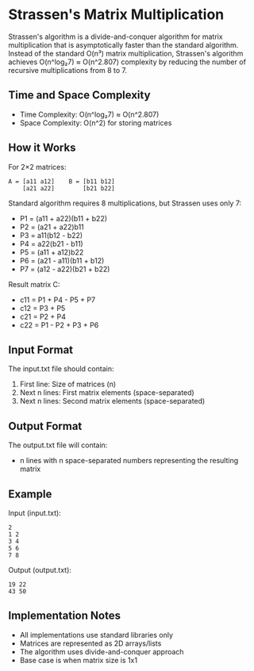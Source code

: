 # Strassen's Matrix Multiplication

Strassen's algorithm is a divide-and-conquer algorithm for matrix multiplication that is asymptotically faster than the standard algorithm.
Instead of the standard O(n³) matrix multiplication, Strassen's algorithm achieves O(n^log₂7) ≈ O(n^2.807) complexity by reducing the number of recursive multiplications from 8 to 7.

## Time and Space Complexity

- Time Complexity: O(n^log₂7) ≈ O(n^2.807)
- Space Complexity: O(n^2) for storing matrices

## How it Works

For 2×2 matrices:
```
A = [a11 a12]    B = [b11 b12]
    [a21 a22]        [b21 b22]
```

Standard algorithm requires 8 multiplications, but Strassen uses only 7:
- P1 = (a11 + a22)(b11 + b22)
- P2 = (a21 + a22)b11
- P3 = a11(b12 - b22)
- P4 = a22(b21 - b11)
- P5 = (a11 + a12)b22
- P6 = (a21 - a11)(b11 + b12)
- P7 = (a12 - a22)(b21 + b22)

Result matrix C:
- c11 = P1 + P4 - P5 + P7
- c12 = P3 + P5
- c21 = P2 + P4
- c22 = P1 - P2 + P3 + P6


## Input Format

The input.txt file should contain:
1. First line: Size of matrices (n)
2. Next n lines: First matrix elements (space-separated)
3. Next n lines: Second matrix elements (space-separated)

## Output Format

The output.txt file will contain:
- n lines with n space-separated numbers representing the resulting matrix

## Example

Input (input.txt):
```
2
1 2
3 4
5 6
7 8
```

Output (output.txt):
```
19 22
43 50
```

## Implementation Notes

- All implementations use standard libraries only
- Matrices are represented as 2D arrays/lists
- The algorithm uses divide-and-conquer approach
- Base case is when matrix size is 1x1 